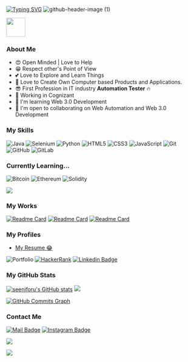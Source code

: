 

[![Typing SVG](https://readme-typing-svg.herokuapp.com?color=%234507F7&size=32&lines=Hi+I'm+Srinivasan)](https://git.io/typing-svg) 
![github-header-image (1)](https://user-images.githubusercontent.com/91478125/168420092-0d7dad09-8fe5-4e7a-bde4-1df17458288d.png)

<img src = "https://raw.githubusercontent.com/MartinHeinz/MartinHeinz/master/wave.gif" width = 50px> </h1>

### About Me

* 😍 Open Minded | Love to Help
* 😁 Respect other's Point of View
* 💕 Love to Explore and Learn Things
* 🎉 Love to Create Own Computer based Products and Applications.
* 😎 First Profession in IT industry **Automation Tester** 🔥
* 🤞 Working in Cognizant 
* 🧠  I'm learning Web 3.0 Development
* 🤝  I'm open to collaborating on Web Automation and Web 3.0 Development

### My Skills

![Java](https://img.shields.io/badge/java-%23ED8B00.svg?style=for-the-badge&logo=java&logoColor=white) ![Selenium](https://img.shields.io/badge/-selenium-%43B02A?style=for-the-badge&logo=selenium&logoColor=white) ![Python](https://img.shields.io/badge/python-3670A0?style=for-the-badge&logo=python&logoColor=ffdd54) ![HTML5](https://img.shields.io/badge/html5-%23E34F26.svg?style=for-the-badge&logo=html5&logoColor=white) ![CSS3](https://img.shields.io/badge/css3-%231572B6.svg?style=for-the-badge&logo=css3&logoColor=white) ![JavaScript](https://img.shields.io/badge/javascript-%23323330.svg?style=for-the-badge&logo=javascript&logoColor=%23F7DF1E)
![Git](https://img.shields.io/badge/git-%23F05033.svg?style=for-the-badge&logo=git&logoColor=white) ![GitHub](https://img.shields.io/badge/github-%23121011.svg?style=for-the-badge&logo=github&logoColor=white) ![GitLab](https://img.shields.io/badge/gitlab-%23181717.svg?style=for-the-badge&logo=gitlab&logoColor=white)   

### Currently Learning... 

![Bitcoin](https://img.shields.io/badge/Bitcoin-000?style=for-the-badge&logo=bitcoin&logoColor=white) ![Ethereum](https://img.shields.io/badge/Ethereum-3C3C3D?style=for-the-badge&logo=Ethereum&logoColor=white) ![Solidity](https://img.shields.io/badge/Solidity-%23363636.svg?style=for-the-badge&logo=solidity&logoColor=white)

![](https://github-readme-stats.vercel.app/api/top-langs/?username=seeniforu&theme=radical&hide_border=true&include_all_commits=true&count_private=false&layout=compact)

### My Works

[![Readme Card](https://github-readme-stats.vercel.app/api/pin/?username=seeniforu&repo=Useful_Repository&theme=codeSTACKr)](https://github.com/seeniforu/Useful_Repository)
[![Readme Card](https://github-readme-stats.vercel.app/api/pin/?username=seeniforu&repo=Automation-Framework&theme=codeSTACKr)](https://github.com/seeniforu/Automation-Framework)
[![Readme Card](https://github-readme-stats.vercel.app/api/pin/?username=seeniforu&repo=Own-Small-Applicatons&theme=codeSTACKr)](https://github.com/seeniforu/Own-Small-Applicatons)


### My Profiles

- [My Resume 😂](https://drive.google.com/file/d/1XyHPv2Kxmu14ziFFuae1qh9P9w92WLRA/view?usp=sharing)

![Portfolio](https://img.shields.io/badge/Portfolio-%23000000.svg?style=for-the-badge&logo=firefox&logoColor=#FF7139)
[![HackerRank](https://img.shields.io/badge/-Hackerrank-2EC866?style=for-the-badge&logo=HackerRank&logoColor=white)](https://www.hackerrank.com/srinivasanforu7)
[![Linkedin Badge](https://img.shields.io/badge/linkedin-%230077B5.svg?&style=for-the-badge&logo=linkedin&logoColor=white)](https://in.linkedin.com/in/srinivasan-karthikeyan-b17b3221a)

### My GitHub Stats

<a href="http://www.github.com/seeniforu"><img src="https://github-readme-stats.vercel.app/api?username=seeniforu&show_icons=true&hide=&count_private=true&title_color=0891b2&text_color=ffffff&icon_color=0891b2&bg_color=1c1917&hide_border=true&show_icons=true" alt="seeniforu's GitHub stats" /></a>  <a href="http://www.github.com/seeniforu"><img src="https://github-readme-streak-stats.herokuapp.com/?user=seeniforu&stroke=ffffff&background=1c1917&ring=0891b2&fire=0891b2&currStreakNum=ffffff&currStreakLabel=0891b2&sideNums=ffffff&sideLabels=ffffff&dates=ffffff&hide_border=true" /></a>

<a href="http://www.github.com/seeniforu"><img src="https://activity-graph.herokuapp.com/graph?username=seeniforu&bg_color=1c1917&color=ffffff&line=0891b2&point=ffffff&area_color=1c1917&area=true&hide_border=true&custom_title=GitHub%20Commits%20Graph" alt="GitHub Commits Graph" /></a>



### Contact Me

[![Mail Badge](https://img.shields.io/badge/Gmail-D14836?style=for-the-badge&logo=gmail&logoColor=white)](mailto:srinivasanforu7@gmail.com)
[![Instagram Badge](https://img.shields.io/badge/instagram-C83472?style=for-the-badge&logo=instagram&logoColor=white)](https://instagram.com/seeni_for_u?utm_medium=copy_link)



<p align="left">
<img src="https://readme-typing-svg.herokuapp.com?color=%230236F7&size=28&lines=Thank+You.."></img>
</p>

[![](https://visitcount.itsvg.in/api?id=seeniforu&icon=0&color=0)](https://visitcount.itsvg.in)
